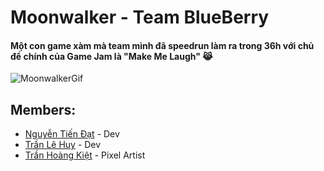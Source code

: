 # Moonwalker - Team BlueBerry
#### Một con game xàm mà team mình đã speedrun làm ra trong 36h với chủ đề chính của Game Jam là "Make Me Laugh" 😹

![MoonwalkerGif](https://github.com/1609Dzuaa/Moonwalker/assets/106080372/d5a87f59-a12b-4cc4-93eb-f19eb1cbacba)

## Members:
* <a href="https://github.com/1609Dzuaa">Nguyễn Tiến Đạt</a> - Dev
* <a href="https://github.com/huytl2107">Trần Lê Huy</a> - Dev
* <a href="https://github.com/sunnyfleur">Trần Hoàng Kiệt</a> - Pixel Artist
